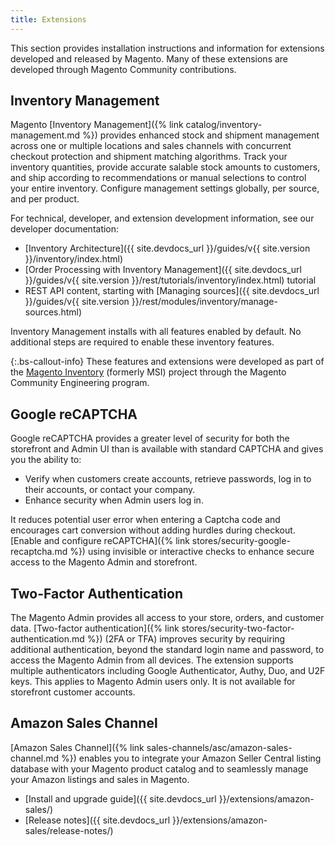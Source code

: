 ```yaml
---
title: Extensions
---
```


This section provides installation instructions and information for extensions developed and released by Magento. Many of these extensions are developed through Magento Community contributions.

## Inventory Management

Magento [Inventory Management]({% link catalog/inventory-management.md %}) provides enhanced stock and shipment management across one or multiple locations and sales channels with concurrent checkout protection and shipment matching algorithms. Track your inventory quantities, provide accurate salable stock amounts to customers, and ship according to recommendations or manual selections to control your entire inventory. Configure management settings globally, per source, and per product.

For technical, developer, and extension development information, see our developer documentation:

- [Inventory Architecture]({{ site.devdocs_url }}/guides/v{{ site.version }}/inventory/index.html)
- [Order Processing with Inventory Management]({{ site.devdocs_url }}/guides/v{{ site.version }}/rest/tutorials/inventory/index.html) tutorial
- REST API content, starting with [Managing sources]({{ site.devdocs_url }}/guides/v{{ site.version }}/rest/modules/inventory/manage-sources.html)

Inventory Management installs with all features enabled by default. No additional steps are required to enable these inventory features.

{:.bs-callout-info}
These features and extensions were developed as part of the [Magento Inventory](https://github.com/magento/inventory) (formerly MSI) project through the Magento Community Engineering program.

## Google reCAPTCHA

Google reCAPTCHA provides a greater level of security for both the storefront and Admin UI than is available with standard CAPTCHA and gives you the ability to:

- Verify when customers create accounts, retrieve passwords, log in to their accounts, or contact your company.
- Enhance security when Admin users log in.

It reduces potential user error when entering a Captcha code and encourages cart conversion without adding hurdles during checkout. [Enable and configure reCAPTCHA]({% link stores/security-google-recaptcha.md %}) using invisible or interactive checks to enhance secure access to the Magento Admin and storefront.

## Two-Factor Authentication

The Magento Admin provides all access to your store, orders, and customer data. [Two-factor authentication]({% link stores/security-two-factor-authentication.md %}) (2FA or TFA) improves security by requiring additional authentication, beyond the standard login name and password, to access the Magento Admin from all devices. The extension supports multiple authenticators including Google Authenticator, Authy, Duo, and U2F keys. This applies to Magento Admin users only. It is not available for storefront customer accounts.

## Amazon Sales Channel

[Amazon Sales Channel]({% link sales-channels/asc/amazon-sales-channel.md %}) enables you to integrate your Amazon Seller Central listing database with your Magento product catalog and to seamlessly manage your Amazon listings and sales in Magento.

- [Install and upgrade guide]({{ site.devdocs_url }}/extensions/amazon-sales/)
- [Release notes]({{ site.devdocs_url }}/extensions/amazon-sales/release-notes/)

